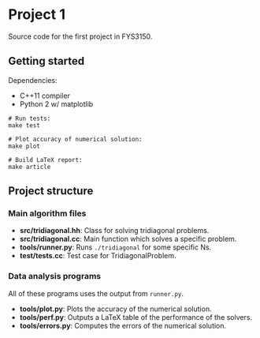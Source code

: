 # Project 1

Source code for the first project in FYS3150.

## Getting started

Dependencies:

* C++11 compiler
* Python 2 w/ matplotlib

```
# Run tests:
make test

# Plot accuracy of numerical solution:
make plot

# Build LaTeX report:
make article
```

## Project structure

### Main algorithm files

* **src/tridiagonal.hh**: Class for solving tridiagonal problems.
* **src/tridiagonal.cc**: Main function which solves a specific problem.
* **tools/runner.py**: Runs `./tridiagonal` for some specific Ns.
* **test/tests.cc**: Test case for TridiagonalProblem.

### Data analysis programs

All of these programs uses the output from `runner.py`.

* **tools/plot.py**: Plots the accuracy of the numerical solution.
* **tools/perf.py**: Outputs a LaTeX table of the performance of the solvers.
* **tools/errors.py**: Computes the errors of the numerical solution.

